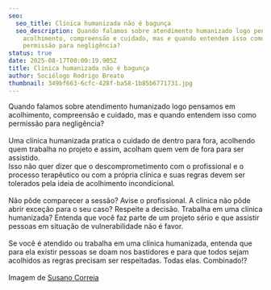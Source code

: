 ```yaml
---
seo:
  seo_title: Clínica humanizada não é bagunça
  seo_description: Quando falamos sobre atendimento humanizado logo pensamos em
    acolhimento, compreensão e cuidado, mas e quando entendem isso como
    permissão para negligência?
status: true
date: 2025-08-17T00:00:19.905Z
title: Clínica humanizada não é bagunça
author: Sociólogo Rodrigo Breato
thumbnail: 349bf663-6cfc-428f-ba58-1b85b6771731.jpg
---
```

<!--StartFragment-->

Quando falamos sobre atendimento humanizado logo pensamos em acolhimento, compreensão e cuidado, mas e quando entendem isso como permissão para negligência?\
\
Uma clínica humanizada pratica o cuidado de dentro para fora, acolhendo quem trabalha no projeto e assim, acolham quem vem de fora para ser assistido.\
Isso não quer dizer que o descomprometimento com o profissional e o processo terapêutico ou com a própria clínica e suas regras devem ser tolerados pela ideia de acolhimento incondicional.\
\
Não pôde comparecer a sessão? Avise o profissional. A clínica não pôde abrir exceção para o seu caso? Respeite a decisão. Trabalha em uma clínica humanizada? Entenda que você faz parte de um projeto sério e que assistir pessoas em situação de vulnerabilidade não é favor.\
\
Se você é atendido ou trabalha em uma clínica humanizada, entenda que para ela existir pessoas se doam nos bastidores e para que todos sejam acolhidos as regras precisam ser respeitadas. Todas elas. Combinado!? \
\
Imagem de [Susano Correia](https://www.facebook.com/susanocorreia?__tn__=-]K*F)

<!--EndFragment-->